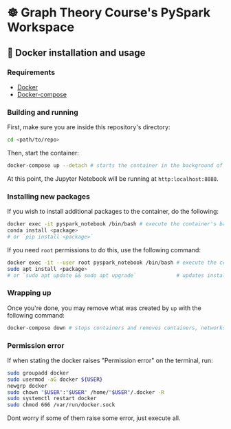 # :wheel_of_dharma: Graph Theory Course's PySpark Workspace

## :whale: Docker installation and usage

### Requirements

- [Docker](https://docs.docker.com/get-docker/)
- [Docker-compose](https://docs.docker.com/compose/install/)

### Building and running

First, make sure you are inside this repository's directory:

```bash
cd <path/to/repo>
```

Then, start the container:

```bash
docker-compose up --detach # starts the container in the background of your terminal
```

At this point, the Jupyter Notebook will be running at `http:localhost:8888`.

### Installing new packages

If you wish to install additional packages to the container, do the following:

```bash
docker exec -it pyspark_notebook /bin/bash # execute the container's bash
conda install <package>
# or `pip install <package>`
```

If you need `root` permissions to do this, use the following command:

```bash
docker exec -it --user root pyspark_notebook /bin/bash # execute the container's bash
sudo apt install <package>
# or `sudo apt update && sudo apt upgrade`             # updates installed packages
```

### Wrapping up

Once you're done, you may remove what was created by `up` with the following command:

```bash
docker-compose down # stops containers and removes containers, networks, volumes, and images created by `up`
```

### Permission error

If when stating the docker raises "Permission error" on the terminal, run:
```bash
sudo groupadd docker
sudo usermod -aG docker ${USER}
newgrp docker
sudo chown "$USER":"$USER" /home/"$USER"/.docker -R
sudo systemctl restart docker
sudo chmod 666 /var/run/docker.sock
```
Dont worry if some of them raise some error, just execute all.
